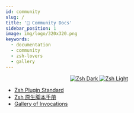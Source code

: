 ```yaml
---
id: community
slug: /
title: '👥 Community Docs'
sidebar_position: 1
image: img/logo/320x320.png
keywords:
  - documentation
  - community
  - zsh-lovers
  - gallery
---
```


<p align="center">
  <a href="#gh-dark-mode-only">
    <img className="ScreenView" src="/img/zsh/zsh1.png" alt="Zsh Dark" />
  </a>
  <a href="#gh-light-mode-only">
    <img className="ScreenView" src="/img/zsh/zsh2.png" alt="Zsh Light" />
  </a>
</p>
<ul>
  <li>
    <a href="/community/zsh_plugin_standard">Zsh Plugin Standard</a>
  </li>
  <li>
    <a href="/community/zsh_handbook">Zsh 原生脚本手册</a>
  </li>
  <li>
    <a href="/community/gallery/collection">Gallery of Invocations</a>
  </li>
</ul>
